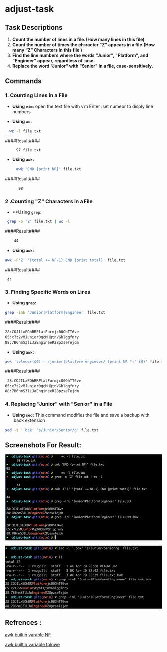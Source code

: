 # adjust-task

## Task Descriptions

1. **Count the number of lines in a file. (How many lines in this file)**
2. **Count the number of times the character "Z" appears in a file.(How many “Z” Characters in this file )**
3. **Find the line numbers where the words "Junior", "Platform", and "Engineer" appear, regardless of case.**
4. **Replace the word "Junior" with "Senior" in a file, case-sensitively.** 

## Commands

### 1. Counting Lines in a File 
 - **Using `vim`:**  open the text file with vim Enter :set numebr to disply line numbers 

 - **Using `wc`:**  
 ```bash 
   wc -l file.txt 
```
####Result####
```bash
     97 file.txt
```     
 - **Using `awk`:** 
 ```bash 
      awk 'END {print NR}' file.txt 
```
####Result####
```bash
      98
 ```      
 ### 2 .Counting "Z" Characters in a File 
 - **Using `grep`: 
 ```bash 
  grep -o 'Z' file.txt | wc -l 
```
####Result####
```bash
    44 
 ```
 - **Using `awk`:**
 ```bash 
 awk -F'Z' '{total += NF-1} END {print total}' file.txt
```
####Result####
```bash
 44
```
### 3. Finding Specific Words on Lines
 - **Using `grep`:**  
 ```bash 
 grep -inE 'Junior|Platform|Engineer' file.txt
```
####Result####
```bash
28:COJILxEOhBRPlatFormjc00OhTT6ve
65:x7t2vMJunior0qcMHQtnVGhlggfnry
88:7B6nmS3lLJaEngineeR28pzseTejdm
 ```
 - **Using `awk`:** 
 ```bash 
 awk 'tolower($0) ~ /junior|platform|engineer/ {print NR ":" $0}' file.txt 
```
####Result####
```bash
 28:COJILxEOhBRPlatFormjc00OhTT6ve
65:x7t2vMJunior0qcMHQtnVGhlggfnry
88:7B6nmS3lLJaEngineeR28pzseTejdm
``` 
### 4. Replacing "Junior" with "Senior" in a File 
- **Using `sed`:** 
This command modifies the file and save a backup with .back extension 
```bash 
sed -i '.bak' 's/Junior/Senior/g' file.txt 
```
## Screenshots For Result: 
![Screenshot](./Screenshot1.png)


![Screenshot](./Screenshot2.png)

## Refrences : 
[awk builtin varable NF ](https://stackoverflow.com/questions/39895734/awk-built-in-variable-nf "awk NF") 


[awk builtin variable tolowe](https://www.oreilly.com/library/view/effective-awk-programming/0596000707/ch04.html " awk tolower")
